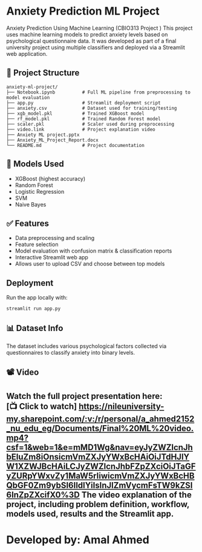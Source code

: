 # Anxiety Prediction ML Project 
Anxiety Prediction Using Machine Learning  (CBIO313 Project )
This project uses machine learning models to predict anxiety levels based on psychological questionnaire data. It was developed as part of a final university project using multiple classifiers and deployed via a Streamlit web application.

## 📂 Project Structure

```
anxiety-ml-project/
├── Notebook.ipynb          # Full ML pipeline from preprocessing to model evaluation
├── app.py                  # Streamlit deployment script
├── anxiety.csv             # Dataset used for training/testing
├── xgb_model.pkl           # Trained XGBoost model
├── rf_model.pkl            # Trained Random Forest model
├── scaler.pkl              # Scaler used during preprocessing
├── video.link              # Project explanation video 
├── Anxiety ML project.pptx
├── Anxiety_ML_Project_Report.docx            
└── README.md               # Project documentation
```

## 🧠 Models Used

- XGBoost (highest accuracy)
- Random Forest
- Logistic Regression
- SVM
- Naive Bayes

## ✅ Features

- Data preprocessing and scaling
- Feature selection
- Model evaluation with confusion matrix & classification reports
- Interactive Streamlit web app
- Allows user to upload CSV and choose between top models

## Deployment

Run the app locally with:
```bash
streamlit run app.py
```

## 📊 Dataset Info

The dataset includes various psychological factors collected via questionnaires to classify anxiety into binary levels.

## 📽️ Video

Watch the full project presentation here:  
[📺 Click to watch] https://nileuniversity-my.sharepoint.com/:v:/r/personal/a_ahmed2152_nu_edu_eg/Documents/Final%20ML%20video.mp4?csf=1&web=1&e=mMD1Wg&nav=eyJyZWZlcnJhbEluZm8iOnsicmVmZXJyYWxBcHAiOiJTdHJlYW1XZWJBcHAiLCJyZWZlcnJhbFZpZXciOiJTaGFyZURpYWxvZy1MaW5rIiwicmVmZXJyYWxBcHBQbGF0Zm9ybSI6IldlYiIsInJlZmVycmFsTW9kZSI6InZpZXcifX0%3D
The video  explanation of the project, including problem definition, workflow, models used, results and the Streamlit app.
---
# Developed by: Amal Ahmed
